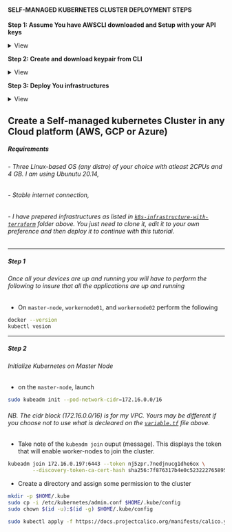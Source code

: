 #### SELF-MANAGED KUBERNETES CLUSTER DEPLOYMENT STEPS

**Step 1: Assume You have AWSCLI downloaded and Setup with your API keys**
<details><summary>View</summary>
<p>
 It was easy!
(:
</p>
</details>

**Step 2: Create and download keypair from CLI**
<details><summary>View</summary>
<p>

 **For Windows Users**
- Open Windows Powershell as Administrator, run 
 ```bash
aws ec2 create-key-pair --region us-xxx-2 --key-name mykeypair --query 'KeyMaterial' --output text | out-file -encoding ascii -filepath ~/Desktop/mykeypair.pem 
 ```
 - Move to directory where you saved your keypair(`mykeypair.pem`) and run 
 
 ```
 chmod 400 mykeypair.pem
```
Note!
> Your keypair must be created in the same region you intend to create your cluster.
> You must reference the keypair on your deployment script to enable you SSH to nodes

 **For MacOS users**

 ```bash
aws ec2 create-key-pair --key-name myKeypair --query 'KeyMaterial' --output text > mykeypair.pem
 ```

</p>
</details>

**Step 3: Deploy You infrastructures**
<details><summary>View</summary>
<p>
  
  - `cd` into `k8s-infrastructure-with-terraform` 
  - Update `backend.tf` with an existing `S3` bucket is created manually. 
  - If you don't want to save you statefile in any `S3` bucket, comment `backend.tf`.
  - In `terraform.tfvars` update `aws_access_key` with ***aws_access_key_id*** and `aws_secret_key` with ***aws_secret_access_key***.
  - In `variables.tf.
    - on `line 12`update the region.
    - on `line 25`, update `ami-042e8287309f5df03`. The AMI must be `Ubuntu 20.04` and must be in the region you intend to create your nodes.
  - Remember NOT to push your `keys` to github repo (:.
</p>
</details>

## Create a Self-managed kubernetes Cluster in any Cloud platform (AWS, GCP or Azure)

##### Requirements

###### - Three Linux-based OS (any distro) of your choice with atleast 2CPUs and 4 GB. I am using Ubunutu 20.14,
###### - Stable internet connection,
###### - I have prepered infrastructures as listed in [`k8s-infrastructure-with-terraform`](https://github.com/asongent/Create-Self-Managed-k8s-Cluster/tree/master/k8s-infrastructure-with-terraform) folder above. You just need to clone it, edit it to your own preference and then deploy it to continue with this tutorial.  

----

##### Step 1
###### Once all your devices are up and running you will have to perform the following to insure that all the applications are up and running

- On `master-node`, `workernode01`, and `workernode02` perform the following
```bash
docker --version
kubectl vesion
```
----
##### Step 2
###### Initialize Kubernetes on Master Node 

- on the `master-node`, launch
 ```bash
 sudo kubeadm init --pod-network-cidr=172.16.0.0/16
 ```
 ###### NB. The cidr block (172.16.0.0/16) is for my VPC. Yours may be different if you choose not to use what is decleared on the [`variable.tf`](https://github.com/asongent/Create-Self-Managed-k8s-Cluster/blob/master/k8s-infrastructure-with-terraform/variables.tf#L65) file above.

 - Take note of the `kubeadm join` ouput (message). This displays the token that will enable worker-nodes to join the cluster.
```bash
kubeadm join 172.16.0.197:6443 --token nj5zpr.7nedjnucg1dhe6ox \
        --discovery-token-ca-cert-hash sha256:7f876317b4e0c523222765895e4447cd88ca117deb40065b9a6d220b14d2fd7f
```
- Create a directory and assign some permission to the cluster 
```bash
mkdir -p $HOME/.kube
sudo cp -i /etc/kubernetes/admin.conf $HOME/.kube/config
sudo chown $(id -u):$(id -g) $HOME/.kube/config
```


```bash
sudo kubectl apply -f https://docs.projectcalico.org/manifests/calico.yaml
```